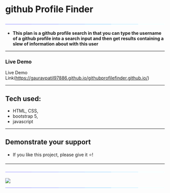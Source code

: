 # github Profile Finder

<img src="https://github.com/gauravpatil97886/gauravpatil97886/blob/main/gaurav_gif/Line.gif"/>

- **This plan is a github profile search in that you can type the username of a github profile into a search input and then get results containing a slew of information about with this user**

-----------------
### Live Demo
Live Demo Link(https://gauravpatil97886.github.io/githubprofilefinder.github.io/)

-----------------------

## Tech used:

- HTML, CSS,
- bootstrap 5,
- javascript

--------------------------

## Demonstrate your support
- If you like this project, please give it ⭐️!

--------------------------

<img src="https://github.com/gauravpatil97886/gauravpatil97886/blob/main/gaurav_gif/Line.gif"/>


![](https://github.com/gauravpatil97886/githubprofilefinder.github.io/blob/main/img/github%20profiule.jpg)
<img src="https://github.com/gauravpatil97886/gauravpatil97886/blob/main/gaurav_gif/Line.gif"/>


